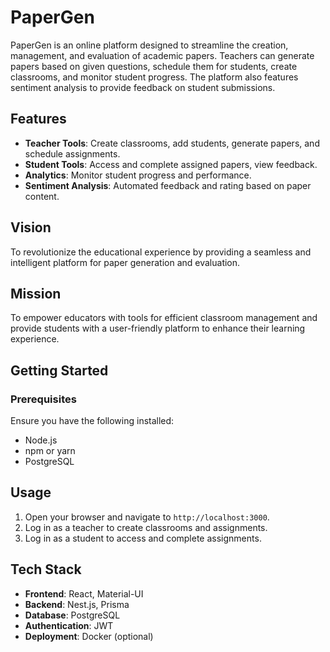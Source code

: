 # PaperGen

PaperGen is an online platform designed to streamline the creation, management, and evaluation of academic papers. Teachers can generate papers based on given questions, schedule them for students, create classrooms, and monitor student progress. The platform also features sentiment analysis to provide feedback on student submissions.

## Features

- **Teacher Tools**: Create classrooms, add students, generate papers, and schedule assignments.
- **Student Tools**: Access and complete assigned papers, view feedback.
- **Analytics**: Monitor student progress and performance.
- **Sentiment Analysis**: Automated feedback and rating based on paper content.

## Vision

To revolutionize the educational experience by providing a seamless and intelligent platform for paper generation and evaluation.

## Mission

To empower educators with tools for efficient classroom management and provide students with a user-friendly platform to enhance their learning experience.

## Getting Started

### Prerequisites

Ensure you have the following installed:

- Node.js
- npm or yarn
- PostgreSQL

## Usage

1. Open your browser and navigate to `http://localhost:3000`.
2. Log in as a teacher to create classrooms and assignments.
3. Log in as a student to access and complete assignments.

## Tech Stack

- **Frontend**: React, Material-UI
- **Backend**: Nest.js, Prisma
- **Database**: PostgreSQL
- **Authentication**: JWT
- **Deployment**: Docker (optional)
